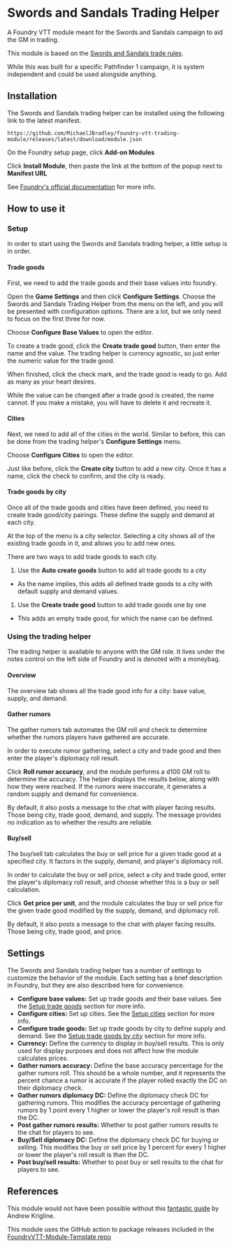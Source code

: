 # Swords and Sandals Trading Helper

A Foundry VTT module meant for the Swords and Sandals campaign to aid the GM in trading.

This module is based on the
[Swords and Sandals trade rules](https://docs.google.com/document/d/1966zTznHfnMFizDKmdD5AQ4OTRHjLcSr7HFTC5rDpFE).

While this was built for a specific Pathfinder 1 campaign, it is system independent and could be
used alongside anything.

## Installation

The Swords and Sandals trading helper can be installed using the following link to the latest
manifest.

```
https://github.com/MichaelJBradley/foundry-vtt-trading-module/releases/latest/download/module.json
```

On the Foundry setup page, click **Add-on Modules**

Click **Install Module**, then paste the link at the bottom of the popup next to **Manifest URL**

See 
[Foundry's official documentation](https://foundryvtt.com/article/modules/)
for more info.

## How to use it

### Setup

In order to start using the Swords and Sandals trading helper, a little setup is in order.

#### Trade goods

First, we need to add the trade goods and their base values into foundry.

Open the **Game Settings** and then click **Configure Settings**.
Choose the Swords and Sandals Trading Helper from the menu on the left, and you will be presented
with configuration options. There are a lot, but we only need to focus on the first three for now.

Choose **Configure Base Values** to open the editor.

To create a trade good, click the **Create trade good** button, then enter the name and the value.
The trading helper is currency agnostic, so just enter the numeric value for the trade good.

When finished, click the check mark, and the trade good is ready to go. Add as many as your heart
desires.

While the value can be changed after a trade good is created, the name cannot. If you make a
mistake, you will have to delete it and recreate it.

#### Cities

Next, we need to add all of the cities in the world. Similar to before, this can be done from the 
trading helper's **Configure Settings** menu.

Choose **Configure Cities** to open the editor.

Just like before, click the **Create city** button to add a new city. Once it has a name, click 
the check to confirm, and the city is ready.

#### Trade goods by city

Once all of the trade goods and cities have been defined, you need to create trade good/city 
pairings. These define the supply and demand at each city. 

At the top of the menu is a city selector. Selecting a city shows all of the existing trade goods
in it, and allows you to add new ones. 

There are two ways to add trade goods to each city. 

1. Use the **Auto create goods** button to add all trade goods to a city
  * As the name implies, this adds all defined trade goods to a city with default supply and demand
    values.
1. Use the **Create trade good** button to add trade goods one by one
  * This adds an empty trade good, for which the name can be defined.

### Using the trading helper

The trading helper is available to anyone with the GM role. It lives under the notes control on
the left side of Foundry and is denoted with a moneybag.

#### Overview

The overview tab shows all the trade good info for a city: base value, supply, and demand.

#### Gather rumors

The gather rumors tab automates the GM roll and check to determine whether the rumors players
have gathered are accurate.

In order to execute rumor gathering, select a city and trade good and then enter the player's
diplomacy roll result.

Click **Roll rumor accuracy**, and the module performs a d100 GM roll to determine the accuracy.
The helper displays the results below, along with how they were reached.
If the rumors were inaccurate, it generates a random supply and demand for convenience.

By default, it also posts a message to the chat with player facing results.
Those being city, trade good, demand, and supply. The message provides no indication as to whether 
the results are reliable.

#### Buy/sell

The buy/sell tab calculates the buy or sell price for a given trade good at a specified city.
It factors in the supply, demand, and player's diplomacy roll.

In order to calculate the buy or sell price, select a city and trade good, enter the 
player's diplomacy roll result, and choose whether this is a buy or sell calculation.

Click **Get price per unit**, and the module calculates the buy or sell price for the given trade
good modified by the supply, demand, and diplomacy roll.

By default, it also posts a message to the chat with player facing results.
Those being city, trade good, and price.

## Settings

The Swords and Sandals trading helper has a number of settings to customize the behavior of the
module. Each setting has a brief description in Foundry, but they are also described here for 
convenience.

* **Configure base values:** Set up trade goods and their base values. See the
  [Setup trade goods](#trade-goods)
  section for more info.
* **Configure cities:** Set up cities. See the [Setup cities](#cities) section for more info.
* **Configure trade goods:** Set up trade goods by city to define supply and demand. See the
  [Setup trade goods by city](#trade-goods-by-city) section for more info.
* **Currency:** Define the currency to display in buy/sell results. This is only used for display
  purposes and does not affect how the module calculates prices.
* **Gather rumors accuracy:** Define the base accuracy percentage for the gather rumors roll. This
  should be a whole number, and it represents the percent chance a rumor is accurate if the player 
  rolled exactly the DC on their diplomacy check.
* **Gather rumors diplomacy DC:** Define the diplomacy check DC for gathering rumors. This modifies
  the accuracy percentage of gathering rumors by 1 point every 1 higher or lower the player's roll 
  result is than the DC.
* **Post gather rumors results:** Whether to post gather rumors results to the chat for players to
  see.
* **Buy/Sell diplomacy DC:** Define the diplomacy check DC for buying or selling. This modifies the
  buy or sell price by 1 percent for every 1 higher or lower the player's roll result is than the 
  DC.
* **Post buy/sell results:** Whether to post buy or sell results to the chat for players to see.

## References

This module would not have been possible without this
[fantastic guide](https://hackmd.io/@akrigline/ByHFgUZ6u/%2FF4CFuxqZSTOcqgixEf9M6A)
by Andrew Krigline.

This module uses the GitHub action to package releases included in the
[FoundryVTT-Module-Template repo](https://github.com/League-of-Foundry-Developers/FoundryVTT-Module-Template)
